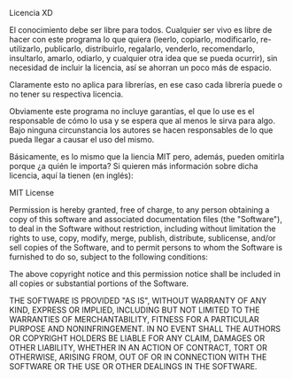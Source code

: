 Licencia XD

El conocimiento debe ser libre para todos. Cualquier ser vivo es libre de hacer
con este programa lo que quiera (leerlo, copiarlo, modificarlo, re-utilizarlo,
publicarlo, distribuirlo, regalarlo, venderlo, recomendarlo, insultarlo, amarlo,
odiarlo, y cualquier otra idea que se pueda ocurrir), sin necesidad de incluir
la licencia, así se ahorran un poco más de espacio.

Claramente esto no aplica para librerías, en ese caso cada librería puede o no
tener su respectiva licencia.

Obviamente este programa no incluye garantías, el que lo use es el responsable
de cómo lo usa y se espera que al menos le sirva para algo. Bajo ninguna
circunstancia los autores se hacen responsables de lo que pueda llegar a causar
el uso del mismo.

Básicamente, es lo mismo que la liencia MIT pero, además, pueden omitirla porque
¿a quién le importa? Si quieren más información sobre dicha licencia, aquí la
tienen (en inglés):

MIT License

Permission is hereby granted, free of charge, to any person obtaining a copy
of this software and associated documentation files (the "Software"), to deal
in the Software without restriction, including without limitation the rights
to use, copy, modify, merge, publish, distribute, sublicense, and/or sell
copies of the Software, and to permit persons to whom the Software is
furnished to do so, subject to the following conditions:

The above copyright notice and this permission notice shall be included in all
copies or substantial portions of the Software.

THE SOFTWARE IS PROVIDED "AS IS", WITHOUT WARRANTY OF ANY KIND, EXPRESS OR
IMPLIED, INCLUDING BUT NOT LIMITED TO THE WARRANTIES OF MERCHANTABILITY,
FITNESS FOR A PARTICULAR PURPOSE AND NONINFRINGEMENT. IN NO EVENT SHALL THE
AUTHORS OR COPYRIGHT HOLDERS BE LIABLE FOR ANY CLAIM, DAMAGES OR OTHER
LIABILITY, WHETHER IN AN ACTION OF CONTRACT, TORT OR OTHERWISE, ARISING FROM,
OUT OF OR IN CONNECTION WITH THE SOFTWARE OR THE USE OR OTHER DEALINGS IN THE
SOFTWARE.
